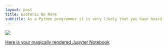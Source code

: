 ```yaml
---
layout: post
title: Esoteric No More
subtitle: As a Python programmer it is very likely that you have heard the terms iterable , iterator and generator but can't really explain how they differ from one another or what they really are. Well let's sort it out.
---
```


 ![](https://ibb.co/X4mhB0L)
 
 
 [Here is your magically rendered Jupyter Notebook](https://nbviewer.jupyter.org/github/jidindinesh/jidindinesh.github.io/blob/master/Iterating.py.ipynb)
